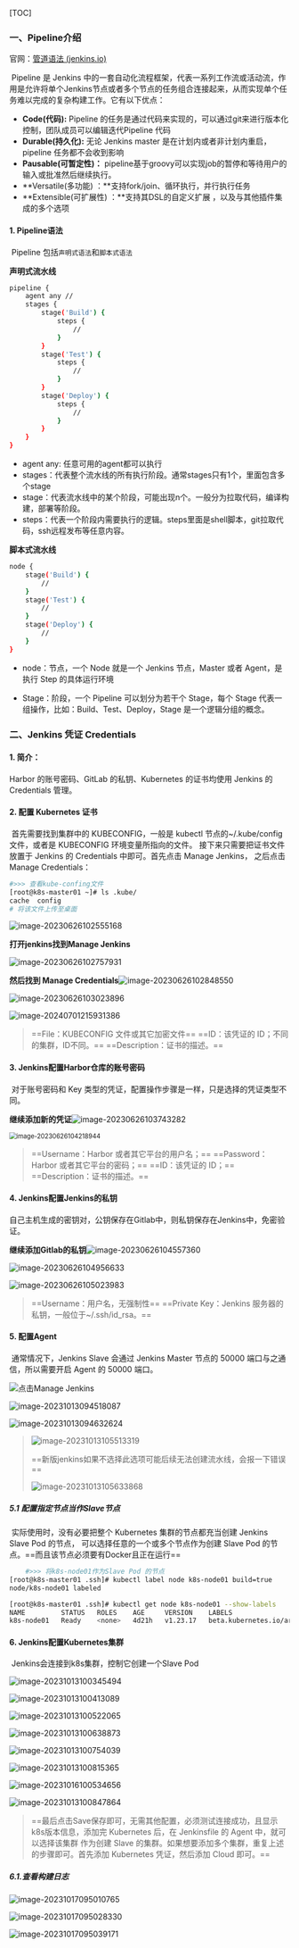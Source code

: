 [TOC]

### 一、Pipeline介绍	

官网：[管道语法 (jenkins.io)](https://www.jenkins.io/doc/book/pipeline/syntax/)

​	Pipeline 是 Jenkins 中的一套自动化流程框架，代表一系列工作流或活动流，作用是允许将单个Jenkins节点或者多个节点的任务组合连接起来，从而实现单个任务难以完成的复杂构建工作。它有以下优点：

- **Code(代码):** Pipeline 的任务是通过代码来实现的，可以通过git来进行版本化控制，团队成员可以编辑迭代Pipeline 代码
- **Durable(持久化):** 无论 Jenkins master 是在计划内或者非计划内重启，pipeline 任务都不会收到影响
- **Pausable(可暂定性)：** pipeline基于groovy可以实现job的暂停和等待用户的输入或批准然后继续执行。
- **Versatile(多功能) ：**支持fork/join、循环执行，并行执行任务
- **Extensible(可扩展性) ：**支持其DSL的自定义扩展 ，以及与其他插件集成的多个选项

#### 1. Pipeline语法

​		Pipeline 包括`声明式语法`和`脚本式语法`

**声明式流水线**

```bash
pipeline {
    agent any // 
    stages {
        stage('Build') { 
            steps {
                // 
            }
        }
        stage('Test') { 
            steps {
                // 
            }
        }
        stage('Deploy') { 
            steps {
                // 
            }
        }
    }
}

```

- agent any: 任意可用的agent都可以执行
- stages：代表整个流水线的所有执行阶段。通常stages只有1个，里面包含多个stage
- stage：代表流水线中的某个阶段，可能出现n个。一般分为拉取代码，编译构建，部署等阶段。
- steps：代表一个阶段内需要执行的逻辑。steps里面是shell脚本，git拉取代码，ssh远程发布等任意内容。

**脚本式流水线**

```bash
node {  
    stage('Build') { 
        // 
    }
    stage('Test') { 
        // 
    }
    stage('Deploy') { 
        // 
    }
}
```

- node：节点，一个 Node 就是一个 Jenkins 节点，Master 或者 Agent，是执行 Step 的具体运行环境

- Stage：阶段，一个 Pipeline 可以划分为若干个 Stage，每个 Stage 代表一组操作，比如：Build、Test、Deploy，Stage 是一个逻辑分组的概念。

### 二、Jenkins 凭证 Credentials

#### 1. 简介：

Harbor 的账号密码、GitLab 的私钥、Kubernetes 的证书均使用 Jenkins 的 Credentials 管理。

#### 2. 配置 Kubernetes 证书

​				首先需要找到集群中的 KUBECONFIG，一般是 kubectl 节点的~/.kube/config 文件，或者是 KUBECONFIG 环境变量所指向的文件。 接下来只需要把证书文件放置于 Jenkins 的 Credentials 中即可。首先点击 Manage Jenkins， 之后点击 Manage Credentials：

```bash
#>>> 查看kube-confing文件
[root@k8s-master01 ~]# ls .kube/
cache  config
# 将该文件上传至桌面
```

![image-20230626102555168](https://hjmimage.oss-cn-zhangjiakou.aliyuncs.com/202407011609036.png)

**打开jenkins找到Manage Jenkins**

![image-20230626102757931](https://hjmimage.oss-cn-zhangjiakou.aliyuncs.com/202407011610705.png)



**然后找到 Manage Credentials**![image-20230626102848550](https://hjmimage.oss-cn-zhangjiakou.aliyuncs.com/202407011610192.png)

![image-20230626103023896](https://hjmimage.oss-cn-zhangjiakou.aliyuncs.com/202407011610362.png)

![image-20240701215931386](https://hjmimage.oss-cn-zhangjiakou.aliyuncs.com/202407012159481.png)

> ==File：KUBECONFIG 文件或其它加密文件==
>  ==ID：该凭证的 ID；不同的集群，ID不同。== 
>  ==Description：证书的描述。==

#### 3. Jenkins配置Harbor仓库的账号密码

​		对于账号密码和 Key 类型的凭证，配置操作步骤是一样，只是选择的凭证类型不同。

**继续添加新的凭证**![image-20230626103743282](https://hjmimage.oss-cn-zhangjiakou.aliyuncs.com/202407011610453.png)

<img src="https://hjmimage.oss-cn-zhangjiakou.aliyuncs.com/202407011610002.png" alt="image-20230626104218944" style="zoom: 80%;" />

> ==Username：Harbor 或者其它平台的用户名；== 
> ==Password：Harbor 或者其它平台的密码；== 
> ==ID：该凭证的 ID；== 
> ==Description：证书的描述。==

#### 4. Jenkins配置Jenkins的私钥

​		自己主机生成的密钥对，公钥保存在Gitlab中，则私钥保存在Jenkins中，免密验证。

**继续添加Gitlab的私钥**![image-20230626104557360](https://hjmimage.oss-cn-zhangjiakou.aliyuncs.com/202407011611459.png)

![image-20230626104956633](https://hjmimage.oss-cn-zhangjiakou.aliyuncs.com/202407011611273.png)

![image-20230626105023983](https://hjmimage.oss-cn-zhangjiakou.aliyuncs.com/202407011611193.png)

> ==Username：用户名，无强制性== 
> ==Private Key：Jenkins 服务器的私钥，一般位于~/.ssh/id_rsa。==



#### 5. 配置Agent

​		通常情况下，Jenkins Slave 会通过 Jenkins Master 节点的 50000 端口与之通信，所以需要开启 Agent 的 50000 端口。

![点击Manage Jenkins](https://hjmimage.oss-cn-zhangjiakou.aliyuncs.com/202407011611753.png)

![image-20231013094518087](https://hjmimage.oss-cn-zhangjiakou.aliyuncs.com/202407011615940.png)

![image-20231013094632624](https://hjmimage.oss-cn-zhangjiakou.aliyuncs.com/202407011615929.png)



> ![image-20231013105513319](https://hjmimage.oss-cn-zhangjiakou.aliyuncs.com/202407011615777.png)
>
> ==新版jenkins如果不选择此选项可能后续无法创建流水线，会报一下错误==
>
> ![image-20231013105633868](https://hjmimage.oss-cn-zhangjiakou.aliyuncs.com/202407011616417.png)

##### 5.1 配置指定节点当作Slave节点

​		实际使用时，没有必要把整个 Kubernetes 集群的节点都充当创建 Jenkins Slave Pod 的节点， 可以选择任意的一个或多个节点作为创建 Slave Pod 的节点。==而且该节点必须要有Docker且正在运行==

```bash
	#>>> 将k8s-node01作为Slave Pod 的节点
[root@k8s-master01 .ssh]# kubectl label node k8s-node01 build=true
node/k8s-node01 labeled

[root@k8s-master01 .ssh]# kubectl get node k8s-node01 --show-labels
NAME         STATUS   ROLES    AGE     VERSION    LABELS
k8s-node01   Ready    <none>   4d21h   v1.23.17   beta.kubernetes.io/arch=amd64,beta.kubernetes.io/os=linux,build=true,kubernetes.io/arch=amd64,kubernetes.io/hostname=k8s-node01,kubernetes.io/os=linux
```



#### 6. Jenkins配置Kubernetes集群

​		Jenkins会连接到k8s集群，控制它创建一个Slave Pod

![image-20231013100345494](https://hjmimage.oss-cn-zhangjiakou.aliyuncs.com/202407011616198.png)

![image-20231013100413089](https://hjmimage.oss-cn-zhangjiakou.aliyuncs.com/202407011616946.png)

![image-20231013100522065](https://hjmimage.oss-cn-zhangjiakou.aliyuncs.com/202407011616831.png)

![image-20231013100638873](https://hjmimage.oss-cn-zhangjiakou.aliyuncs.com/202407011616670.png)

![image-20231013100754039](https://hjmimage.oss-cn-zhangjiakou.aliyuncs.com/202407011616600.png)

![image-20231013100815365](https://hjmimage.oss-cn-zhangjiakou.aliyuncs.com/202407011616136.png)

![image-20231016100534656](https://hjmimage.oss-cn-zhangjiakou.aliyuncs.com/202407011616815.png)

![image-20231013100847864](https://hjmimage.oss-cn-zhangjiakou.aliyuncs.com/202407011616543.png)

> ==最后点击Save保存即可，无需其他配置，必须测试连接成功，且显示k8s版本信息，添加完 Kubernetes 后，在 Jenkinsfile 的 Agent 中，就可以选择该集群 作为创建 Slave 的集群。如果想要添加多个集群，重复上述的步骤即可。首先添加 Kubernetes 凭证，然后添加 Cloud 即可。==



##### 6.1.查看构建日志



![image-20231017095010765](https://hjmimage.oss-cn-zhangjiakou.aliyuncs.com/202407011616750.png)

![image-20231017095028330](https://hjmimage.oss-cn-zhangjiakou.aliyuncs.com/202407011617981.png)

![image-20231017095039171](https://hjmimage.oss-cn-zhangjiakou.aliyuncs.com/202407011617791.png)
